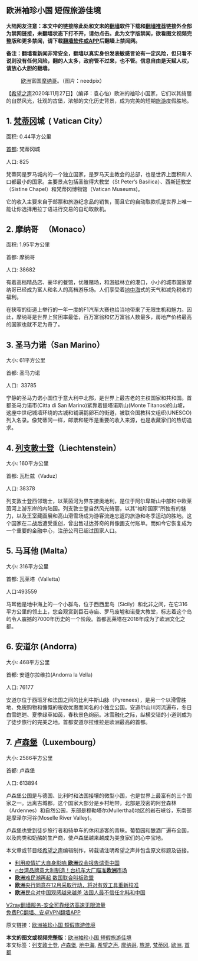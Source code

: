  <h2>欧洲袖珍小国 短假旅游佳境</h2> <p class="notice"><b>大陆网友注意：本文中的链接除此处和文末的<a href="https://github.com/bannedbook/fanqiang" >翻墙</a>软件下载和<a href="https://github.com/killgcd/justmysocks/blob/master/README.md">翻墙推荐</a>链接外全部为禁网链接，未翻墙状态下打不开，请勿点击。此为文字版禁闻，欲看图文视频完整版和更多禁闻，请下载<a href="https://github.com/bannedbook/fanqiang">翻墙软件或APP</a>后翻墙上禁闻网。</p><p>备注：翻墙看新闻非常安全，翻墙以真实身份发表敏感言论有一定风险，但只看不说则没有任何风险，翻的人太多，政府管不过来，也不管。信息自由是天赋人权，请放心大胆的翻墙。</b></p>  <div class="entry"> <figure><figcaption><a href="https://www.bannedbook.org/bnews/tag/%e6%ac%a7%e6%b4%b2/" class="st_tag internal_tag" rel="tag" title="标签 欧洲 下的日志">欧洲</a>富国<a href="https://www.bannedbook.org/bnews/tag/%E6%91%A9%E7%BA%B3%E5%93%A5/" class="st_tag internal_tag" rel="tag" title="标签 摩纳哥 下的日志">摩纳哥</a>。（图片：needpix）</figcaption></figure> <p>【<span class='wp_keywordlink_affiliate'><a href="https://www.soundofhope.org" title="希望之声" target="_blank">希望之声</a></span>2020年11月27日】（编译：袁心怡）欧洲的袖珍小国家，它们以其绮丽的自然风光，壮观的古堡，浓郁的文化历史背景，成为完美的短期<a href="https://www.bannedbook.org/bnews/tag/%e6%97%85%e6%b8%b8/" class="st_tag internal_tag" rel="tag" title="标签 旅游 下的日志">旅游</a>度假胜地。</p> <h2>1. <a href="https://www.bannedbook.org/bnews/tag/%e6%a2%b5%e8%92%82%e5%86%88/" class="st_tag internal_tag" rel="tag" title="标签 梵蒂冈 下的日志">梵蒂冈</a>城  ( Vatican City）</h2> <p>面积: 0.44平方公里</p> <p><a href="https://www.bannedbook.org/bnews/tag/%E9%A6%96%E9%83%BD/" class="st_tag internal_tag" rel="tag" title="标签 首都 下的日志">首都</a>: 梵蒂冈城</p> <p>人口: 825</p> <p></p> <p>梵蒂冈是罗马城内的一个独立国家，是罗马天主教会的总部，也是世界上面积和人口都最小的国家。主要景点包括圣彼得大教堂（St Peter’s Basilica）、西斯廷教堂（Sistine Chapel）和梵蒂冈博物馆（Vatican Museums)。</p> <p>它的收入主要来自于邮票和旅游纪念品的销售，而且它的自动取款机是世界上唯一能让你选择用拉丁语进行交易的自动取款机。</p> <h2>2. 摩纳哥   （Monaco）</h2> <p>面积: 1.95平方公里</p> <p>首都: 摩纳哥</p> <p>人口: 38682</p>  <p></p> <p>有着高档精品店、豪华的餐馆，优雅赌场，和游艇林立的港口，小小的城市国家摩纳哥已经成为富人和名人的高档游乐场。人们享受着<a href="https://www.bannedbook.org/bnews/tag/%e5%9c%b0%e4%b8%ad%e6%b5%b7/" class="st_tag internal_tag" rel="tag" title="标签 地中海 下的日志">地中海</a>式的天气和减免税收的福利。</p> <p>在狭窄的街道上举行的一年一度的F1汽车大赛也给当地带来了无限生机和魅力。因此，摩纳哥是世界上贫困率最低，百万富翁和亿万富翁人数最多，房地产价格最高的国家也就不足为奇了。</p> <h2>3. 圣马力诺（San Marino）</h2> <p>大小: 61平方公里</p> <p>首都: 圣马力诺</p> <p>人口:  33785</p> <p></p> <p>宁静的圣马力诺小国位于意大利中北部，是世界上最古老的主权国家和共和国。首都圣马力诺市(Citta di San Marino)紧靠着提塔诺斯山(Monte Titanos)的山坡，这座中世纪城墙环绕的古城和铺满鹅卵石的街道，被联合国教科文组织(UNESCO)列入名录。像梵蒂冈一样，邮票和硬币是重要的收入来源，也是收藏家们的热切追求。</p> <h2>4. <a href="https://www.bannedbook.org/bnews/tag/%E5%88%97%E6%94%AF%E6%95%A6%E5%A3%AB%E7%99%BB/" class="st_tag internal_tag" rel="tag" title="标签 列支敦士登 下的日志">列支敦士登</a>（Liechtenstein）</h2> <p>大小: 160平方公里</p> <p>首都: 瓦杜兹（Vaduz）</p>  <p>人口: 38378</p> <p></p> <p>列支敦士登西邻瑞士，以莱茵河为界东接奥地利，是位于阿尔卑斯山中部和中欧莱茵河上游东岸的内陆国。列支敦士登自然风光绮丽，以其“袖珍国家”所独有的魅力，以及王室藏画展和高山滑雪场成为游客流连忘返的旅游和冬季运动的胜地。这个国家在二战后遭受重创，曾出售过达芬奇的肖像画支付账单。而如今它恢复成为一个重要的金融中心，注册公司已超过国家人口。</p> <h2>5. 马耳他 (Malta）</h2> <p>大小: 316平方公里</p> <p>首都: 瓦莱塔（Valletta）</p> <p>人口:493559</p> <p></p> <p>马耳他是地中海上的一个小群岛，位于西西里岛（Sicily）和北非之间，在它316平方公里的领土上，您会观赏到巨石寺庙、罗马废墟和诺曼大教堂，标志着这个岛屿令人震撼的7000年历史的一个阶段。首都瓦莱塔在2018年成为了欧洲文化之都。</p> <h2>6. 安道尔 (Andorra)</h2> <p>大小: 468平方公里</p> <p>首都: 安道尔拉维拉(Andorra la Vella)</p>  <p>人口: 76177</p> <p></p> <p>安道尔位于西班牙和法国之间的比利牛斯山脉（Pyrenees），是另一个以滑雪胜地、免税购物和慷慨的税收优惠而闻名的小独立公国。安道尔山川河流遍布，冬日白雪皑皑、夏季绿草如茵，春秋景色绚丽。冰雪融化之际，纵横交错的小道则成为了徒步旅行的完美之地。首都安道尔拉维拉是欧洲最高的首都。</p> <h2>7. <a href="https://www.bannedbook.org/bnews/tag/%e5%8d%a2%e6%a3%ae%e5%a0%a1/" class="st_tag internal_tag" rel="tag" title="标签 卢森堡 下的日志">卢森堡</a>（Luxembourg）</h2> <p>大小: 2586平方公里</p> <p>首都: 卢森堡</p> <p>人口: 613894</p> <p></p> <p>卢森堡公国是与德国、比利时和法国接壤的微型小国，也是世界上最富有的三个国家之一。远离古城都，这个国家大部分是乡村地带，北部是茂密的阿登森林（Ardennes）和自然公园，东部是穆勒塔尔(Mullerthal)地区的岩石峡谷，东南部是摩泽尔河谷(Moselle River Valley)。</p> <p>卢森堡也受到徒步旅行者和骑单车的休闲游客的青睐。葡萄园和酿酒厂遍布全国，以及肉类和奶酪的生产商，使卢森堡越来越成为美食家们的心中宝地。</p> <p>本文章或节目经<a href="https://www.bannedbook.org/bnews/tag/%e5%b8%8c%e6%9c%9b%e4%b9%8b%e5%a3%b0/" class="st_tag internal_tag" rel="tag" title="标签 希望之声 下的日志">希望之声</a>编辑制作，转载请注明希望之声并包含原文标题及链接。</p>  <ul class='op-related-articles' title='相关阅读'> <li><a href='https://www.bannedbook.org/bnews/headline/20201128/1438313.html' target='_blank'>利用疫情扩大自身影响 <b>欧洲</b>议会报告谴责中国</a></li> <li><a href='https://www.bannedbook.org/bnews/taiwannews/20201128/1438268.html' target='_blank'>🔥台湾品牌意大利制造！台机车大厂瞄准<b>欧洲</b>市场</a></li> <li><a href='https://www.bannedbook.org/bnews/comments/20201127/1438254.html' target='_blank'><b>欧洲</b>难民潮再起 数国联合叫板欧盟</a></li> <li><a href='https://www.bannedbook.org/bnews/finance/20201127/1437768.html' target='_blank'><b>欧洲</b>央行同意在12月采取行动，将对有效工具重新校准</a></li> <li><a href='https://www.bannedbook.org/bnews/headline/20201127/1437745.html' target='_blank'><b>欧洲</b>民众对中国观感越来越差 法国人最不信任北韩和中国</a></li> </ul> <p class="texttj"> <a href="https://www.bannedbook.org/forum23/topic22702.html" target="_blank">V2ray翻墙服务-安全可靠经济高速无限流量</a><br/> <a href="https://github.com/bannedbook/fanqiang/wiki/%E7%A6%81%E9%97%BB%E7%BD%91%E5%AE%89%E5%8D%93%E7%BF%BB%E5%A2%99%E6%96%B0%E9%97%BBAPP" target="_blank">免费PC翻墙、安卓VPN翻墙APP</a></p><p>原文链接：<a class="src_link"  href="https://www.soundofhope.org/post/447583" target="_blank">欧洲袖珍小国 短假旅游佳境</a></p><a name='sharetosocial'></a>       <div><b>本文的图文或视频完整版</b>：<a href='https://www.bannedbook.org/bnews/comments/20201128/1438335.html'>欧洲袖珍小国 短假旅游佳境</a></div>  </div><!--END ENTRY--> <div class="postfooter"> <div>本文标签：<a href="https://www.bannedbook.org/bnews/tag/%E5%88%97%E6%94%AF%E6%95%A6%E5%A3%AB%E7%99%BB/" rel="tag">列支敦士登</a>, <a href="https://www.bannedbook.org/bnews/tag/%e5%8d%a2%e6%a3%ae%e5%a0%a1/" rel="tag">卢森堡</a>, <a href="https://www.bannedbook.org/bnews/tag/%e5%9c%b0%e4%b8%ad%e6%b5%b7/" rel="tag">地中海</a>, <a href="https://www.bannedbook.org/bnews/tag/%e5%b8%8c%e6%9c%9b%e4%b9%8b%e5%a3%b0/" rel="tag">希望之声</a>, <a href="https://www.bannedbook.org/bnews/tag/%E6%91%A9%E7%BA%B3%E5%93%A5/" rel="tag">摩纳哥</a>, <a href="https://www.bannedbook.org/bnews/tag/%e6%97%85%e6%b8%b8/" rel="tag">旅游</a>, <a href="https://www.bannedbook.org/bnews/tag/%e6%a2%b5%e8%92%82%e5%86%88/" rel="tag">梵蒂冈</a>, <a href="https://www.bannedbook.org/bnews/tag/%e6%ac%a7%e6%b4%b2/" rel="tag">欧洲</a>, <a href="https://www.bannedbook.org/bnews/tag/%E9%A6%96%E9%83%BD/" rel="tag">首都</a></div>  </div><!--END POSTFOOTER--> 